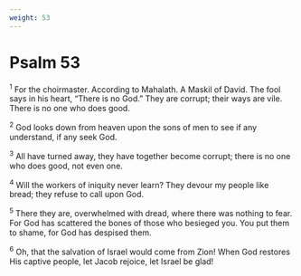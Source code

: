 ```yaml
---
weight: 53
---
```


# Psalm 53

<sup>1</sup> For the choirmaster. According to Mahalath. A Maskil of David. The fool says in his heart, “There is no God.” They are corrupt; their ways are vile. There is no one who does good. 

<sup>2</sup> God looks down from heaven upon the sons of men to see if any understand, if any seek God. 

<sup>3</sup> All have turned away, they have together become corrupt; there is no one who does good, not even one. 

<sup>4</sup> Will the workers of iniquity never learn? They devour my people like bread; they refuse to call upon God. 

<sup>5</sup> There they are, overwhelmed with dread, where there was nothing to fear. For God has scattered the bones of those who besieged you. You put them to shame, for God has despised them. 

<sup>6</sup> Oh, that the salvation of Israel would come from Zion! When God restores His captive people, let Jacob rejoice, let Israel be glad! 


